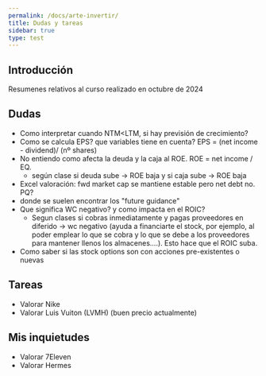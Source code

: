```yaml
---
permalink: /docs/arte-invertir/
title: Dudas y tareas
sidebar: true
type: test
---
```


## Introducción
Resumenes relativos al curso realizado en octubre de 2024

## Dudas
- Como interpretar cuando NTM<LTM, si hay previsión de crecimiento?
- Como se calcula EPS? que variables tiene en cuenta? EPS = (net income - dividend)/ (nº shares)
- No entiendo como afecta la deuda y la caja al ROE. ROE = net income / EQ.
    - según clase si deuda sube -> ROE baja y si caja sube -> ROE baja
- Excel valoración: fwd market cap se mantiene estable pero net debt no. PQ?
- donde se suelen encontrar los "future guidance"
- Que significa WC negativo? y como impacta en el ROIC?
    - Segun clases si cobras inmediatamente y pagas proveedores en diferido -> wc negativo (ayuda a financiarte el stock, por ejemplo, al poder emplear lo que se cobra y lo que se debe a los proveedores para mantener llenos los almacenes....). Esto hace que el ROIC suba.
- Como saber si las stock options son con acciones pre-existentes o nuevas

## Tareas
- Valorar Nike
- Valorar Luis Vuiton (LVMH) (buen precio actualmente)

## Mis inquietudes
- Valorar 7Eleven
- Valorar Hermes
